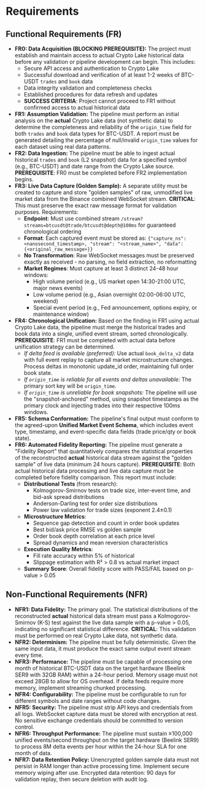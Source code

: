 # Requirements

## Functional Requirements (FR)

* **FR0: Data Acquisition (BLOCKING PREREQUISITE):** The project must establish and maintain access to actual Crypto Lake historical data before any validation or pipeline development can begin. This includes:
    * Secure API access and authentication to Crypto Lake
    * Successful download and verification of at least 1-2 weeks of BTC-USDT `trades` and `book` data
    * Data integrity validation and completeness checks
    * Established procedures for data refresh and updates
    * **SUCCESS CRITERIA**: Project cannot proceed to FR1 without confirmed access to actual historical data
* **FR1: Assumption Validation:** The pipeline must perform an initial analysis on the **actual** Crypto Lake data (not synthetic data) to determine the completeness and reliability of the `origin_time` field for both `trades` and `book` data types for BTC-USDT. A report must be generated detailing the percentage of null/invalid `origin_time` values for each dataset using real data patterns.
* **FR2: Data Ingestion:** The pipeline must be able to ingest actual historical `trades` and `book` (L2 snapshot) data for a specified symbol (e.g., BTC-USDT) and date range from the Crypto Lake source. **PREREQUISITE**: FR0 must be completed before FR2 implementation begins.
* **FR3: Live Data Capture (Golden Sample):** A separate utility must be created to capture and store "golden samples" of raw, unmodified live market data from the Binance combined WebSocket stream. **CRITICAL**: This must preserve the exact raw message format for validation purposes. Requirements:
    * **Endpoint**: Must use combined stream `/stream?streams=btcusdt@trade/btcusdt@depth@100ms` for guaranteed chronological ordering
    * **Format**: Each captured event must be stored as: `{"capture_ns": <nanosecond_timestamp>, "stream": "<stream_name>", "data": {<original_raw_message>}}`
    * **No Transformation**: Raw WebSocket messages must be preserved exactly as received - no parsing, no field extraction, no reformatting
    * **Market Regimes**: Must capture at least 3 distinct 24-48 hour windows:
        * High volume period (e.g., US market open 14:30-21:00 UTC, major news events)
        * Low volume period (e.g., Asian overnight 02:00-06:00 UTC, weekend)
        * Special event period (e.g., Fed announcement, options expiry, or maintenance window)
* **FR4: Chronological Unification:** Based on the finding in FR1 using actual Crypto Lake data, the pipeline must merge the historical trades and book data into a single, unified event stream, sorted chronologically. **PREREQUISITE**: FR1 must be completed with actual data before unification strategy can be determined.
    * *If delta feed is available (preferred):* Use actual `book_delta_v2` data with full event replay to capture all market microstructure changes. Process deltas in monotonic update_id order, maintaining full order book state.
    * *If `origin_time` is reliable for all events and deltas unavailable:* The primary sort key will be `origin_time`.
    * *If `origin_time` is unreliable for book snapshots:* The pipeline will use the "snapshot-anchored" method, using snapshot timestamps as the primary clock and injecting trades into their respective 100ms windows.
* **FR5: Schema Conformation:** The pipeline's final output must conform to the agreed-upon **Unified Market Event Schema**, which includes event type, timestamp, and event-specific data fields (trade price/qty or book state).
* **FR6: Automated Fidelity Reporting:** The pipeline must generate a "Fidelity Report" that quantitatively compares the statistical properties of the reconstructed **actual** historical data stream against the "golden sample" of live data (minimum 24 hours capture). **PREREQUISITE**: Both actual historical data processing and live data capture must be completed before fidelity comparison. This report must include:
    * **Distributional Tests** (from research):
        * Kolmogorov-Smirnov tests on trade size, inter-event time, and bid-ask spread distributions
        * Anderson-Darling test for order size distributions
        * Power law validation for trade sizes (exponent 2.4±0.1)
    * **Microstructure Metrics**:
        * Sequence gap detection and count in order book updates
        * Best bid/ask price RMSE vs golden sample
        * Order book depth correlation at each price level
        * Spread dynamics and mean reversion characteristics
    * **Execution Quality Metrics**:
        * Fill rate accuracy within 5% of historical
        * Slippage estimation with R² > 0.8 vs actual market impact
    * **Summary Score**: Overall fidelity score with PASS/FAIL based on p-value > 0.05

## Non-Functional Requirements (NFR)

* **NFR1: Data Fidelity:** The primary goal. The statistical distributions of the reconstructed **actual** historical data stream must pass a Kolmogorov-Smirnov (K-S) test against the live data sample with a p-value > 0.05, indicating no significant statistical difference. **CRITICAL**: This validation must be performed on real Crypto Lake data, not synthetic data.
* **NFR2: Determinism:** The pipeline must be fully deterministic. Given the same input data, it must produce the exact same output event stream every time.
* **NFR3: Performance:** The pipeline must be capable of processing one month of historical BTC-USDT data on the target hardware (Beelink SER9 with 32GB RAM) within a 24-hour period. Memory usage must not exceed 28GB to allow for OS overhead. If delta feeds require more memory, implement streaming chunked processing.
* **NFR4: Configurability:** The pipeline must be configurable to run for different symbols and date ranges without code changes.
* **NFR5: Security:** The pipeline must strip API keys and credentials from all logs. WebSocket capture data must be stored with encryption at rest. No sensitive exchange credentials should be committed to version control.
* **NFR6: Throughput Performance:** The pipeline must sustain ≥100,000 unified events/second throughput on the target hardware (Beelink SER9) to process 8M delta events per hour within the 24-hour SLA for one month of data.
* **NFR7: Data Retention Policy:** Unencrypted golden sample data must not persist in RAM longer than active processing time. Implement secure memory wiping after use. Encrypted data retention: 90 days for validation replay, then secure deletion with audit log.
